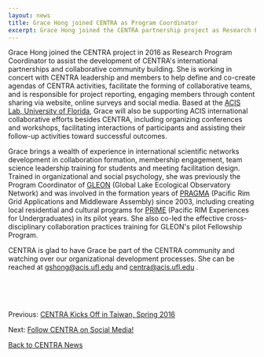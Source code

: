 ```yaml
---
layout: news
title: Grace Hong joined CENTRA as Program Coordinator
excerpt: Grace Hong joined the CENTRA partnership project as Research Program Coordinator to assist the development of CENTRA's international partnerships and collaborative community building.
---
```

Grace Hong joined the CENTRA project in 2016 as Research Program Coordinator to assist the development of CENTRA's international partnerships and collaborative community building. She is working in concert with CENTRA leadership and members to help define and co-create agendas of CENTRA activities, facilitate the forming of collaborative teams, and is responsible for project reporting, engaging members through content sharing via website, online surveys and social media. Based at the [ACIS Lab, University of Florida](https://www.acis.ufl.edu), Grace will also be supporting ACIS international collaborative efforts besides CENTRA, including organizing conferences and workshops, facilitating interactions of participants and assisting their follow-up activities toward successful outcomes.

Grace brings a wealth of experience in international scientific networks development in collaboration formation, membership engagement, team science leadership training for students and meeting facilitation design. Trained in organizational and social psychology, she was previously the Program Coordinator of [GLEON](http://www.gleon.org/) (Global Lake Ecological Observatory Network) and was involved in the formation years of [PRAGMA](http://www.pragma-grid.net/) (Pacific Rim Grid Applications and Middleware Assembly) since 2003, including creating local residential and cultural programs for [PRIME](http://prime.ucsd.edu/) (Pacific RIM Experiences for Undergraduates) in its pilot years. She also co-led the effective cross-disciplinary collaboration practices training for GLEON's pilot Fellowship Program. 

CENTRA is glad to have Grace be part of the CENTRA community and watching over our organizational development processes. She can be reached at gshong@acis.ufl.edu and centra@acis.ufl.edu .  

<br /> <br /> <br />
  
Previous: [CENTRA Kicks Off in Taiwan, Spring 2016](http://www.globalcentra.org/news/2016-06-08-centrakickoff.html)

Next: [Follow CENTRA on Social Media!](http://www.globalcentra.org/news/2016-06-12-socialmedia.html)

[Back to CENTRA News](http://www.globalcentra.org/news/)
